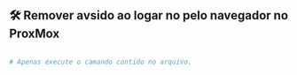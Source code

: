 ## 🛠️ Remover avsido ao logar no pelo navegador no ProxMox

```bash

# Apenas execute o camando contido no arquivo.

```